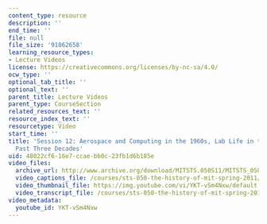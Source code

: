 ```yaml
---
content_type: resource
description: ''
end_time: ''
file: null
file_size: '91862658'
learning_resource_types:
- Lecture Videos
license: https://creativecommons.org/licenses/by-nc-sa/4.0/
ocw_type: ''
optional_tab_title: ''
optional_text: ''
parent_title: Lecture Videos
parent_type: CourseSection
related_resources_text: ''
resource_index_text: ''
resourcetype: Video
start_time: ''
title: 'Session 12: Aerospace and Computing in the 1960s, Lab Life in the 1970s, The
  Past Three Decades'
uid: 48022cf6-16e7-ccae-bb0c-23fb1d6b185e
video_files:
  archive_url: http://www.archive.org/download/MITSTS.050S11/MITSTS_050S11lec10_300k.mp4
  video_captions_file: /courses/sts-050-the-history-of-mit-spring-2011/ac1c9d21fb9853e7a1b84e715af92cf5_YKT-vSm4Nxw.vtt
  video_thumbnail_file: https://img.youtube.com/vi/YKT-vSm4Nxw/default.jpg
  video_transcript_file: /courses/sts-050-the-history-of-mit-spring-2011/08d014ec56c7292dac3b0babee4c4b25_YKT-vSm4Nxw.pdf
video_metadata:
  youtube_id: YKT-vSm4Nxw
---
```

